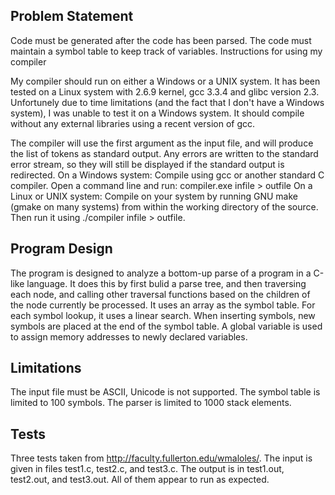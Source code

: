 
Problem Statement 
-----------------
Code must be generated after the code has been parsed.  The code must maintain a symbol table to keep track of variables.
Instructions for using my compiler

My compiler should run on either a Windows or a UNIX system.  It has been tested on a Linux system with 2.6.9 kernel, gcc 3.3.4 and glibc version 2.3.  Unfortunely due to time limitations (and the fact that I don't have a Windows system), I was unable to test it on a Windows system.  It should compile without any external libraries using a recent version of gcc.

The compiler will use the first argument as the input file, and will produce the list of tokens as standard output.  Any errors are written to the standard error stream, so they will still be displayed if the standard output is redirected.
On a Windows system:
Compile using gcc or another standard C compiler.  Open a command line and run: compiler.exe infile > outfile
On a Linux or UNIX  system:
Compile on your system by running GNU make (gmake on many systems) from within the working directory of the source.  Then run it using ./compiler infile > outfile.

Program Design
--------------
The program is designed to analyze a bottom-up parse of a program in a C-like language.  It does this by first bulid a parse tree, and then traversing each node, and calling other traversal functions based on the children of the node currently be processed.
It uses an array as the symbol table.  For each symbol lookup, it uses a linear search.  When inserting symbols, new symbols are placed at the end of the symbol table.  A global variable is used to assign memory addresses to newly declared variables.

Limitations 
-----------
The input file must be ASCII, Unicode is not supported.  The symbol table is limited to 100 symbols.  The parser is limited to 1000 stack elements.

Tests
-----
Three tests taken from http://faculty.fullerton.edu/wmaloles/.  The input is given in files test1.c, test2.c, and test3.c.  The output is in test1.out, test2.out, and test3.out.  All of them appear to run as expected.


